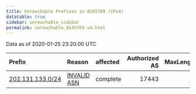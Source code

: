 ```yaml
---
title: Unreachable Prefixes in AS45769 (IPv4)
datatable: true
sidebar: unreachable_sidebar
permalink: unreachable_AS45769-v4.html
---
```


Data as of 2020-01-25 23:20:00 UTC


<div class="datatable-begin"></div>

| Prefix                                                     | Reason                                                                                                  | affected   |   Authorized AS |   MaxLength | Anchor                                       |   unreachable /24s |
|:-----------------------------------------------------------|:--------------------------------------------------------------------------------------------------------|:-----------|----------------:|------------:|:---------------------------------------------|-------------------:|
| [202.131.133.0/24](https://stat.ripe.net/202.131.133.0/24) | [INVALID ASN](https://rpki-validator.ripe.net/announcement-preview?asn=AS45769&prefix=202.131.133.0/24) | complete   |           17443 |          19 | [APNIC](unreachable_APNIC_RPKI_Root-v4.html) |                  1 |

<div class="datatable-end"></div>